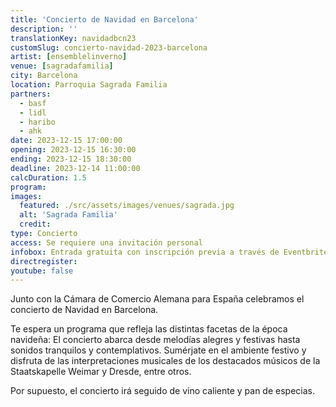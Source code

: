 ```yaml
---
title: 'Concierto de Navidad en Barcelona'
description: ''
translationKey: navidadbcn23
customSlug: concierto-navidad-2023-barcelona
artist: [ensemblelinverno]
venue: [sagradafamilia]
city: Barcelona
location: Parroquia Sagrada Familia
partners:
  - basf
  - lidl
  - haribo
  - ahk
date: 2023-12-15 17:00:00
opening: 2023-12-15 16:30:00
ending: 2023-12-15 18:30:00
deadline: 2023-12-14 11:00:00
calcDuration: 1.5
program:
images:
  featured: ./src/assets/images/venues/sagrada.jpg
  alt: 'Sagrada Familia'
  credit:
type: Concierto
access: Se requiere una invitación personal
infobox: Entrada gratuita con inscripción previa a través de Eventbrite.
directregister:
youtube: false
---
```


Junto con la Cámara de Comercio Alemana para España celebramos el concierto de Navidad en Barcelona.

Te espera un programa que refleja las distintas facetas de la época navideña: El concierto abarca desde melodías alegres y festivas hasta sonidos tranquilos y contemplativos. Sumérjate en el ambiente festivo y disfruta de las interpretaciones musicales de los destacados músicos de la Staatskapelle Weimar y Dresde, entre otros.

Por supuesto, el concierto irá seguido de vino caliente y pan de especias.

